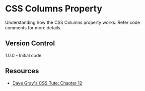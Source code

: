 # CSS Columns Property
 Understanding how the CSS Columns property works. Refer code comments for more details.

## Version Control
1.0.0 - Initial code.

## Resources
- [Dave Gray's CSS Tute: Chapter 12](https://youtu.be/n4R2E7O-Ngo?t=11539)
